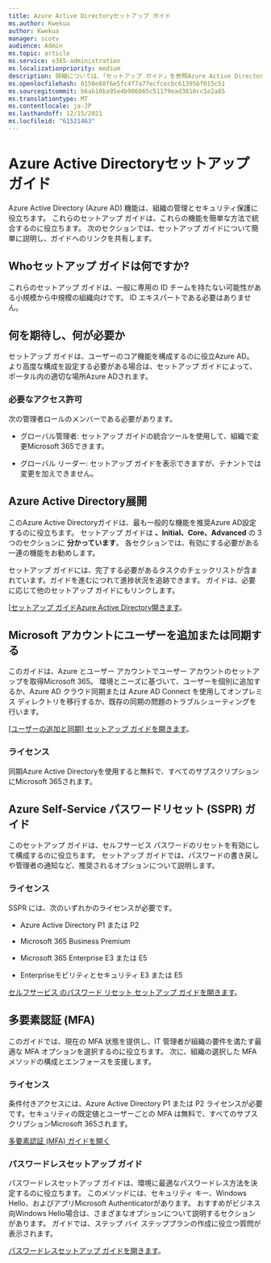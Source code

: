 ```yaml
---
title: Azure Active Directoryセットアップ ガイド
ms.author: Kwekua
author: Kwekua
manager: scotv
audience: Admin
ms.topic: article
ms.service: o365-administration
ms.localizationpriority: medium
description: 詳細については、「セットアップ ガイド」を参照Azure Active Directory。
ms.openlocfilehash: 0150e88f6e5fc4f7a77ecfcecbc61395bf015c51
ms.sourcegitcommit: b6ab10ba95e4b986065c51179ead3810cc1e2a85
ms.translationtype: MT
ms.contentlocale: ja-JP
ms.lasthandoff: 12/15/2021
ms.locfileid: "61521463"
---
```

# <a name="azure-active-directory-setup-guides"></a>Azure Active Directoryセットアップ ガイド

Azure Active Directory (Azure AD) 機能は、組織の管理とセキュリティ保護に役立ちます。 これらのセットアップ ガイドは、これらの機能を簡単な方法で統合するのに役立ちます。 次のセクションでは、セットアップ ガイドについて簡単に説明し、ガイドへのリンクを共有します。

## <a name="who-are-these-setup-guides-for"></a>Whoセットアップ ガイドは何ですか?

これらのセットアップ ガイドは、一般に専用の ID チームを持たない可能性がある小規模から中規模の組織向けです。 ID エキスパートである必要はありません。

## <a name="what-to-expect-and-what-youll-need"></a>何を期待し、何が必要か

セットアップ ガイドは、ユーザーのコア機能を構成するのに役立Azure AD。 より高度な構成を設定する必要がある場合は、セットアップ ガイドによって、ポータル内の適切な場所Azure ADされます。

### <a name="required-permissions"></a>必要なアクセス許可

次の管理者ロールのメンバーである必要があります。

- グローバル管理者: セットアップ ガイドの統合ツールを使用して、組織で変更Microsoft 365できます。

- グローバル リーダー: セットアップ ガイドを表示できますが、テナントでは変更を加えできません。

## <a name="azure-active-directory-deployment"></a>Azure Active Directory展開  

このAzure Active Directoryガイドは、最も一般的な機能を推奨Azure AD設定するのに役立ちます。 セットアップ ガイドは **、Initial、Core、Advanced** の 3 つのセクションに **分かっています**。  各セクションでは、有効にする必要がある一連の機能をお勧めします。

セットアップ ガイドには、完了する必要があるタスクのチェックリストが含まれています。ガイドを進むにつれて進捗状況を追跡できます。 ガイドは、必要に応じて他のセットアップ ガイドにもリンクします。

[[セットアップ ガイドAzure Active Directory開きます](https://go.microsoft.com/fwlink/p/?linkid=2183427)。

## <a name="add-or-sync-users-to-your-microsoft-account"></a>Microsoft アカウントにユーザーを追加または同期する  

このガイドは、Azure とユーザー アカウントでユーザー アカウントのセットアップを取得Microsoft 365。 環境とニーズに基づいて、ユーザーを個別に追加するか、Azure AD クラウド同期または Azure AD Connect を使用してオンプレミス ディレクトリを移行するか、既存の同期の問題のトラブルシューティングを行います。

[[ユーザーの追加と同期] セットアップ ガイドを開きます](https://go.microsoft.com/fwlink/?linkid=2183349)。

### <a name="licensing"></a>ライセンス

同期Azure Active Directoryを使用すると無料で、すべてのサブスクリプションにMicrosoft 365されます。

## <a name="azure-self-service-password-reset-sspr-guide"></a>Azure Self-Service パスワードリセット (SSPR) ガイド

このセットアップ ガイドは、セルフサービス パスワードのリセットを有効にして構成するのに役立ちます。 セットアップ ガイドでは、パスワードの書き戻しや管理者の通知など、推奨されるオプションについて説明します。

### <a name="licensing"></a>ライセンス

SSPR には、次のいずれかのライセンスが必要です。

- Azure Active Directory P1 または P2

- Microsoft 365 Business Premium

- Microsoft 365 Enterprise E3 または E5  

- Enterpriseモビリティとセキュリティ E3 または E5

[セルフサービス のパスワード リセット セットアップ ガイドを開きます](https://go.microsoft.com/fwlink/p/?linkid=2183284)。

## <a name="multi-factor-authentication-mfa"></a>多要素認証 (MFA)

このガイドでは、現在の MFA 状態を提供し、IT 管理者が組織の要件を満たす最適な MFA オプションを選択するのに役立ちます。 次に、組織の選択した MFA メソッドの構成とエンフォースを支援します。

### <a name="licensing"></a>ライセンス

条件付きアクセスには、Azure Active Directory P1 または P2 ライセンスが必要です。セキュリティの既定値とユーザーごとの MFA は無料で、すべてのサブスクリプションMicrosoft 365されます。

[多要素認証 (MFA) ガイドを開く](https://go.microsoft.com/fwlink/?linkid=2183506)

### <a name="the-passwordless-setup-guide"></a>パスワードレスセットアップ ガイド

パスワードレスセットアップ ガイドは、環境に最適なパスワードレス方法を決定するのに役立ちます。 このメソッドには、セキュリティ キー、Windows Hello、およびアプリMicrosoft Authenticatorがあります。 おすすめがビジネス向Windows Hello場合は、さまざまなオプションについて説明するセクションがあります。 ガイドでは、ステップ バイ ステッププランの作成に役立つ質問が表示されます。

[パスワードレスセットアップ ガイドを開きます](https://go.microsoft.com/fwlink/?linkid=2183427)。
